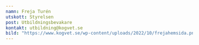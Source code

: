 ```yaml
---
namn: Freja Turén
utskott: Styrelsen
post: Utbildningsbevakare
kontakt: utbildning@kogvet.se
bild: "https://www.kogvet.se/wp-content/uploads/2022/10/frejahemsida.png\r"
---
```

